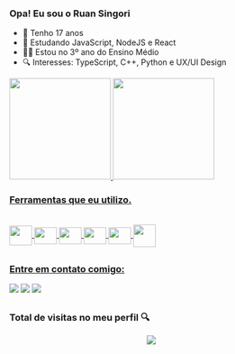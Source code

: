 ### Opa! Eu sou o Ruan Singori
- 👦 Tenho 17 anos
- 🌱 Estudando JavaScript, NodeJS e React
- 👨‍🎓 Estou no 3º ano do Ensino Médio
- 🔍 Interesses: TypeScript, C++, Python e UX/UI Design
<div>
  <a href="https://github.com/ruanSignori">
  <img height="180em" src="https://github-readme-stats.vercel.app/api?username=ruanSignori&show_icons=true&theme=tokyonight&include_all_commits=true&count_private=true" />
  <img height="180em" src="https://github-readme-stats.vercel.app/api/top-langs/?username=ruanSignori&layout=compact&langs_count=7&theme=tokyonight" />
</div>
 
 ### Ferramentas que eu utilizo.
<div style="display: inline_block;"><br>
  <img align="center" alt="" height="35" width="40" src="https://cdn.jsdelivr.net/gh/devicons/devicon/icons/javascript/javascript-original.svg" />
  <img align="center" alt="" height="30" width="40" src="https://cdn.jsdelivr.net/gh/devicons/devicon/icons/html5/html5-original.svg" />
  <img align="center" alt="" height="30" width="40" src="https://cdn.jsdelivr.net/gh/devicons/devicon/icons/css3/css3-original.svg" />
  <img align="center" alt="" height="30" width="40" src="https://cdn.jsdelivr.net/gh/devicons/devicon/icons/nodejs/nodejs-original.svg" />
  <img align="center" alt="" height="30" width="40" src="https://cdn.jsdelivr.net/gh/devicons/devicon/icons/git/git-original.svg" />
  <img align="center" alt="" heigjt="30" width="40" src="https://cdn.jsdelivr.net/gh/devicons/devicon/icons/bootstrap/bootstrap-plain.svg" />
</div>  
  
##
  
### Entre em contato comigo:
  
<div> 
  <a href = "mailto:ruansignoripreto@gmail.com"><img src="https://img.shields.io/badge/-Gmail-%23333?style=for-the-badge&logo=gmail&logoColor=white" target="_blank"></a>
  <a href="https://www.linkedin.com/in/ruan-signori-73b691215/" target="_blank"><img src="https://img.shields.io/badge/-LinkedIn-%230077B5?style=for-the-badge&logo=linkedin&logoColor=white" target="_blank"></a> 
  <a href="https://t.me/RuaanSignori" target="blank"><img src="https://img.shields.io/badge/Telegram-2CA5E0?style=for-the-badge&logo=telegram&logoColor=white"></a>
</div>

##
  
<p align="center"> 

 ### Total de visitas no meu perfil :mag: <br>
 <p align="center"> 
   <img alingn="center" src="https://profile-counter.glitch.me/ruanSignori/count.svg" />
 </p>

</p>
